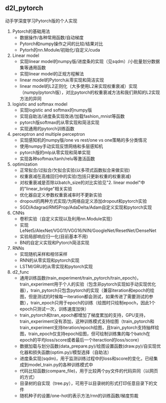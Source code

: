 ## d2l_pytorch
动手学深度学习Pytorch版的个人实现

1. Pytorch的基础用法
	- 数据操作/各种常用函数/自动梯度
	- Pytorch和numpy操作之间的比较/结果对比
	- Pytorh的nn.Module/初始化/自定义/cuda
2. Linear model
	- 实现linear model的numpy版/进度条的实现（见sqdm）/小批量划分数据集等通用函数
	- 实现linear model的正规方程解法
	- linear model的Pytorch从零实现和简洁实现
	- linear model的L2正则化（大多使用L2来实现权重衰减）实现（numpy/pytorch版），对比pytorch的权重衰减方法和我们熟知的L2实现方法的异同
3. logistic and softmax model
	- 实现logistic and softmax的numpy版
	- 实现自助法/进度条实现改进/加载fashion_mnist等函数
	- pytorch版softmax的从零实现和简洁实现
	- 实现通用的pytorch训练函数
4. perceptron and multiple perceptron
	- 实现感知机的numpy版/one vs rest/one vs one策略的多分类情况
	- 使用numpy手动实现反馈网络和多层感知机
	- pytorch版的mlp从零实现和简单实现
	- 实现各种softmax/tanh/relu等激活函数
5. optimization
	- 正常拟合/过拟合/欠拟合实验(以多项式函数拟合来做实验)
	- 权重衰减在高维回归中的实验(包括只更新权重的权重衰减)
	- 对权重衰减是否除以batch_size的对比实验见"2. linear model"中的"linear_bridge"相关实验
	- 优化器自定义参数权重衰减率时不更新实验
	- dropout的两种方式实现/为网络自定义添加dropout和pytorch实验
	- SGD/Adagrad/RMSProp/AdaDelta/Adam自定义实现和pytorch实现
6. CNNs
	- 卷积实验（自定义实现以及利用nn.Module实现）
	- 实现LeNet5/AlexNet/VGG11/VGG16/NIN/GoogleNet/ResetNet/DenseNet
	- 实验局部响应归一化(目前基本不用)
	- BN的自定义实现和Pytorch简洁实现
7. RNNs
	- 实现随机采样和相邻采样
	- RNN的从零实现和pytorch实现
	- LSTM/GRU的从零实现和pytorch实现
8. d2_func
	- 通用训练函数(train_experiment/train_pytorch/train_epoch)，train_experiment用于个人的实验（包含非pytorch实现如手动实现优化器），train_pytorch只包含pytorch的实现（兼容iteration和epoch的绘图，但是测试的时候每一iteration都会测试，如果传进了需要测试的参数），train_epoch只用于epoch的训练（绘图时只绘制epoch，因此1个epoch只测试一次，训练速度加快）
	- train_pytorch和tran_epoch都增加了梯度累加的支持，GPU支持，train_experiment没有添加，这种训练模式支持绘图（train_pytorch和train_experiment支持iteration/epoch绘图，且train_pytorch支持抽样绘图，train_epoch仅支持epoch绘图，但可绘制训练集的每个batch在epoch的平均loss/score或者最后一个iteraction的loss/score）
	- 数据加载与划分函数(data_prepare.py)/绘图设置函数(draw.py)/自实现优化器和损失函数(optim.py)/模型选择（自助法）
	- 进度条实现(sqdm)，用于监测训练过程中的loss和score的变化，已经集成到model_train.py的各种训练模式中
	- 代码比较函数(compare_file)，用于比较两个py文件的代码异同（以网页的方式）
	- 目录树的自实现（tree.py），可用于以目录树的形式打印任意目录下的文件
	- 随机种子的设置/one-hot的表示方法/rnn的训练函数/梯度剪裁
